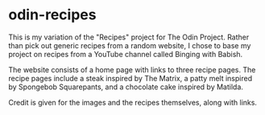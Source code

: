# odin-recipes
This is my variation of the "Recipes" project for The Odin Project. Rather than pick out generic recipes from a random website, I chose to base my project on recipes from a YouTube channel called Binging with Babish.

The website consists of a home page with links to three recipe pages. The recipe pages include a steak inspired by The Matrix, a patty melt inspired by Spongebob Squarepants, and a chocolate cake inspired by Matilda.

Credit is given for the images and the recipes themselves, along with links.